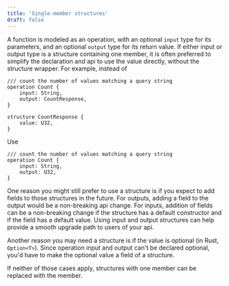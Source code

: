 ```yaml
---
title: 'Single-member structures'
draft: false
---
```


<head>
  <meta name="robots" content="noindex">
</head>

A function is modeled as an operation, with an optional `input` type
for its parameters, and an optional `output` type for its return value.
If either input or output type is a structure containing one member, it
is often preferred to simplify the declaration and api to use the value directly,
without the structure wrapper. For example, instead of

```
/// count the number of values matching a query string
operation Count {
    input: String,
    output: CountResponse,
}

structure CountResponse {
    value: U32,
}
```

Use

```
/// count the number of values matching a query string
operation Count {
    input: String,
    output: U32,
}
```

One reason you might still prefer to use a structure is if you expect to add fields to those structures in the future. For outputs, adding a field to the output would be a non-breaking api change. For inputs, addition of fields can be a non-breaking change if the structure has a default constructor and if the field has a default value. Using input and output structures can help provide a smooth upgrade path to users of your api.

Another reason you may need a structure is if the value is optional (in Rust, `Option<T>`). Since operation input and output can't be declared optional, you'd have to make the optional value a field of a structure.

If neither of those cases apply, structures with one member can be replaced with the member.
